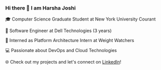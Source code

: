### Hi there 👋 I am Harsha Joshi

🎓 Computer Science Graduate Student at New York University Courant

🌟 Software Engineer at Dell Technologies (3 years)

🔭 Interned as Platform Architecture Intern at Weight Watchers

💻 Passionate about DevOps and Cloud Technologies

🌐 Check out my projects and let's connect on [LinkedIn](https://www.linkedin.com/in/harsha--joshi/)!

<!--
**harsha031098/harsha031098** is a ✨ _special_ ✨ repository because its `README.md` (this file) appears on your GitHub profile.

Here are some ideas to get you started:

- 🔭 I’m currently working on ...
- 🌱 I’m currently learning ...
- 👯 I’m looking to collaborate on ...
- 🤔 I’m looking for help with ...
- 💬 Ask me about ...
- 📫 How to reach me: ...
- 😄 Pronouns: ...
- ⚡ Fun fact: ...
-->
